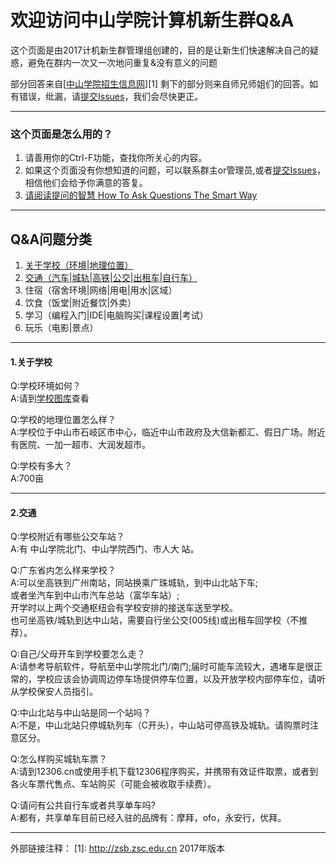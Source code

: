 # 欢迎访问中山学院计算机新生群Q&A

这个页面是由2017计机新生群管理组创建的，目的是让新生们快速解决自己的疑惑，避免在群内一次又一次地问重复&没有意义的问题

部分回答来自[<a href="http://zsb.zsc.edu.cn">中山学院招生信息网</a>][1]
剩下的部分则来自师兄师姐们的回答。如有错误，纰漏，请<a href="https://github.com/FsHtroy/ZSC-New-member-Q-A/issues/new">提交Issues</a>，我们会尽快更正。

------

### 这个页面是怎么用的？

 1. 请善用你的Ctrl-F功能，查找你所关心的内容。
 2. 如果这个页面没有你想知道的问题，可以联系群主or管理员,或者<a href="https://github.com/FsHtroy/ZSC-New-member-Q-A/issues/new">提交Issues</a>，相信他们会给予你满意的答复。
 3. <a href="https://github.com/FredWe/How-To-Ask-Questions-The-Smart-Way/blob/master/README-zh_CN.md">请阅读提问的智慧 How To Ask Questions The Smart Way</a>

------
## Q&A问题分类

 1. <a href="#1关于学校">关于学校（环境|地理位置）</a>
 2. <a href="#2交通">交通（汽车|城轨|高铁|公交|出租车|自行车）</a>
 3. 住宿（宿舍环境|网络|用电|用水|区域）
 4. 饮食（饭堂|附近餐饮|外卖）
 5. 学习（编程入门|IDE|电脑购买|课程设置|考试）
 6. 玩乐（电影|景点）

------
#### 1.关于学校
Q:学校环境如何？</br>
A:请到<a href="http://www.zsc.edu.cn/accessory.php?tack=index">学校图库</a>查看

Q:学校的地理位置怎么样？</br>
A:学校位于中山市石岐区市中心，临近中山市政府及大信新都汇、假日广场。附近有医院、一加一超市、大润发超市。

Q:学校有多大？</br>
A:700亩

------

#### 2.交通
Q:学校附近有哪些公交车站？</br>
A:有 中山学院北门、中山学院西门、市人大 站。

Q:广东省内怎么样来学校？</br>
A:可以坐高铁到广州南站，同站换乘广珠城轨，到中山北站下车;</br>
或者坐汽车到中山市汽车总站（富华车站）;</br>
开学时以上两个交通枢纽会有学校安排的接送车送至学校。</br>
也可坐高铁/城轨到达中山站，需要自行坐公交(005线)或出租车回学校（不推荐）。

Q:自己/父母开车到学校要怎么走？</br>
A:请参考导航软件，导航至中山学院北门/南门;届时可能车流较大，遇堵车是很正常的，学校应该会协调周边停车场提供停车位置，以及开放学校内部停车位，请听从学校保安人员指引。

Q:中山北站与中山站是同一个站吗？</br>
A:不是，中山北站只停城轨列车（C开头），中山站可停高铁及城轨。请购票时注意区分。

Q:怎么样购买城轨车票？</br>
A:请到12306.cn或使用手机下载12306程序购买，并携带有效证件取票，或者到各火车票代售点、车站购买（可能会被收取手续费）。

Q:请问有公共自行车或者共享单车吗?</br>
A:都有，共享单车目前已经入驻的品牌有：摩拜，ofo，永安行，优拜。

------
外部链接注释：
  [1]: http://zsb.zsc.edu.cn 2017年版本
